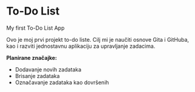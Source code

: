 # To-Do List
My first To-Do List App

<!-- # Moja jednostavna To-Do lista -->

Ovo je moj prvi projekt to-do liste.
Cilj mi je naučiti osnove Gita i GitHuba, kao i razviti jednostavnu aplikaciju za upravljanje zadacima.

**Planirane značajke:**
- Dodavanje novih zadataka
- Brisanje zadataka
- Označavanje zadataka kao dovršenih
